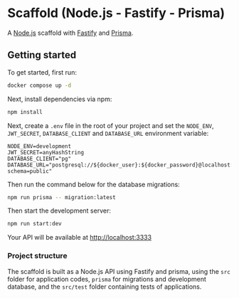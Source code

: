 # Scaffold (Node.js - Fastify - Prisma)

A [Node.js](https://nodejs.org/en) scaffold with [Fastify](https://fastify.dev/) and [Prisma](https://www.prisma.io/).

## Getting started

To get started, first run:

```bash
docker compose up -d
```

Next, install dependencies via npm:

```bash
npm install
```

Next, create a `.env` file in the root of your project and set the `NODE_ENV`, `JWT_SECRET`, `DATABASE_CLIENT` and `DATABASE_URL` environment variable:

```env
NODE_ENV=development
JWT_SECRET=anyHashString
DATABASE_CLIENT="pg"
DATABASE_URL="postgresql://${docker_user}:${docker_password}@localhost:5432/${docker_database}?schema=public"
```

Then run the command below for the database migrations:

```bash
npm run prisma -- migration:latest
```

Then start the development server:

```bash
npm run start:dev
```

Your API will be available at [http://localhost:3333](http://localhost:3333)

### Project structure

The scaffold is built as a Node.js API using Fastify and prisma, using the `src` folder for application codes, `prisma` for migrations and development database, and the `src/test` folder containing tests of applications.
